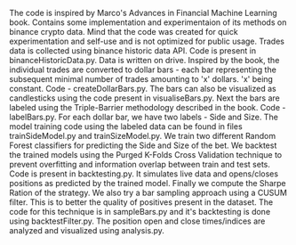 The code is inspired by Marco's Advances in Financial Machine Learning book. Contains some implementation and experimentaion of its methods on binance crypto data. Mind that the code was created for quick experimentation and self-use and is not optimized for public usage.
Trades data is collected using binance historic data API. Code is present in binanceHistoricData.py. Data is written on drive.
Inspired by the book, the individual trades are converted to dollar bars - each bar representing the subsequent minimal number of trades amounting to 'x' dollars. 'x' being constant. Code - createDollarBars.py. The bars can also be visualized as candlesticks using the code present in visualiseBars.py.
Next the bars are labeled using the Triple-Barrier methodology described in the book. Code - labelBars.py. For each dollar bar, we have two labels - Side and Size.
The model training code using the labeled data can be found in files trainSideModel.py and trainSizeModel.py. We train two different Random Forest classifiers for predicting the Side and Size of the bet.
We backtest the trained models using the Purged K-Folds Cross Validation technique to prevent overfitting and information overlap between train and test sets. Code is present in backtesting.py. It simulates live data and opens/closes positions as predicted by the trained model. Finally we compute the Sharpe Ration of the strategy.
We also try a bar sampling approach using a CUSUM filter. This is to better the quality of positives present in the dataset. The code for this technique is in sampleBars.py and it's backtesting is done using backtestFilter.py.
The position open and close times/indices are analyzed and visualized using analysis.py.

